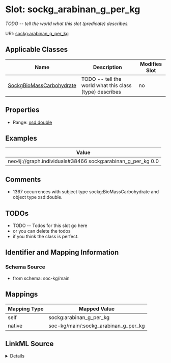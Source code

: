 

# Slot: sockg_arabinan_g_per_kg


_TODO -- tell the world what this slot (predicate) describes._





URI: [sockg:arabinan_g_per_kg](http://www.semanticweb.org/sockg/ontologies/2024/0/soil-carbon-ontology/arabinan_g_per_kg)



<!-- no inheritance hierarchy -->





## Applicable Classes

| Name | Description | Modifies Slot |
| --- | --- | --- |
| [SockgBioMassCarbohydrate](../classes/SockgBioMassCarbohydrate.md) | TODO -- tell the world what this class (type) describes |  no  |







## Properties

* Range: [xsd:double](http://www.w3.org/2001/XMLSchema#double)






## Examples

| Value |
| --- |
| neo4j://graph.individuals#38466 sockg:arabinan_g_per_kg 0.0 |

## Comments

* 1367 occurrences with subject type sockg:BioMassCarbohydrate and object type xsd:double.

## TODOs

* TODO -- Todos for this slot go here
* or you can delete the todos
* if you think the class is perfect.

## Identifier and Mapping Information







### Schema Source


* from schema: soc-kg/main




## Mappings

| Mapping Type | Mapped Value |
| ---  | ---  |
| self | sockg:arabinan_g_per_kg |
| native | soc-kg/main/:sockg_arabinan_g_per_kg |




## LinkML Source

<details>
```yaml
name: sockg_arabinan_g_per_kg
description: TODO -- tell the world what this slot (predicate) describes.
todos:
- TODO -- Todos for this slot go here
- or you can delete the todos
- if you think the class is perfect.
comments:
- 1367 occurrences with subject type sockg:BioMassCarbohydrate and object type xsd:double.
examples:
- value: neo4j://graph.individuals#38466 sockg:arabinan_g_per_kg 0.0
from_schema: soc-kg/main
rank: 1000
slot_uri: sockg:arabinan_g_per_kg
alias: sockg_arabinan_g_per_kg
domain_of:
- sockg_BioMassCarbohydrate
range: double

```
</details>